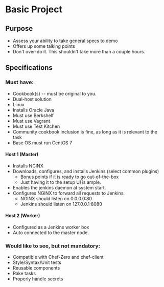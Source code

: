 # Basic Project

## Purpose

* Assess your ability to take general specs to demo
* Offers up some talking points
* Don't over-do it. This shouldn't take more than a couple hours.

## Specifications

### Must have:

* Cookbook(s) -- must be original to you.
* Dual-host solution
* Linux
* Installs Oracle Java
* Must use Berkshelf
* Must use Vagrant
* Must use Test Kitchen
* Community cookbook inclusion is fine, as long as it is relevant to the task
* Base OS must run CentOS 7
#### Host 1 (Master)
* Installs NGINX
* Downloads, configures, and installs Jenkins (select common plugins)
  * Bonus points if it is ready to go out-of-the-box
  * Just having it to the setup UI is ample.
* Enables the jenkins daemon at system start.
* Configures NGINX to forward all requests to Jenkins.
  * NGINX should listen on 0.0.0.0:80
  * Jenkins should listen on 127.0.0.1:8080
#### Host 2 (Worker)
* Configured as a Jenkins worker box
* Auto connected to the master node.


### Would like to see, but not mandatory:


* Compatible with Chef-Zero and chef-client
* Style/Syntax/Unit tests
* Reusable components
* Rake tasks
* Properly handle secrets
